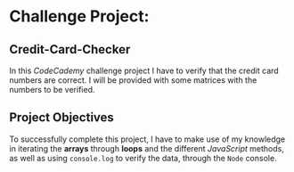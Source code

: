 # Challenge Project: 

## Credit-Card-Checker

In this *CodeCademy* challenge project I have to verify that the credit card numbers are correct. I will be provided with some matrices with the numbers to be verified.

## Project Objectives

To successfully complete this project, I have to make use of my knowledge in iterating the **arrays** through **loops** and the different *JavaScript* methods, as well as using `console.log` to verify the data, through the `Node` console. 

